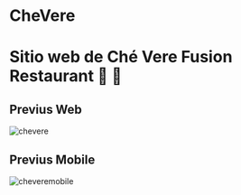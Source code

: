 # CheVere
# Sitio web de Ché Vere Fusion Restaurant 🍝 🍹

## Previus Web
![chevere](https://user-images.githubusercontent.com/57498210/121779908-4fc6b700-cb74-11eb-824f-a7f68c075289.png)


## Previus Mobile
![cheveremobile](https://user-images.githubusercontent.com/57498210/121779959-8e5c7180-cb74-11eb-98e9-a9d4568a6857.png)
